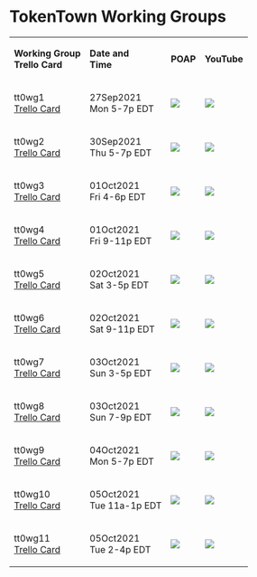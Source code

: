 # TokenTown Working Groups

|                                                                           |                                                           |                                                                                                                                                                                                                                                      |                                                                                             |
| ------------------------------------------------------------------------- | --------------------------------------------------------- | ---------------------------------------------------------------------------------------------------------------------------------------------------------------------------------------------------------------------------------------------------- | ------------------------------------------------------------------------------------------- |
| <p><strong>Working Group</strong><br><strong>Trello Card</strong></p>     | <p><strong>Date and</strong><br><strong>Time</strong></p> | **POAP**                                                                                                                                                                                                                                             | **YouTube**                                                                                 |
| <p>tt0wg1<br><a href="https://trello.com/c/52eGPLUP">Trello Card</a></p>  | <p>27Sep2021<br>Mon 5-7p EDT</p>                          | [![](https://storage.googleapis.com/poapmedia/retoken-the-real-estate-dao-tokentown-working-group-1-tt0wg1-the-hoa-destroyer-2021-logo-1632763014688.png)](https://poap.gallery/event/8733)                                                          | [![](https://i.ytimg.com/vi/\_1s3CI0Nz1Y/maxresdefault.jpg)](https://youtu.be/\_1s3CI0Nz1Y) |
| <p>tt0wg2<br><a href="https://trello.com/c/AF9IxG1o">Trello Card</a></p>  | <p>30Sep2021<br>Thu 5-7p EDT</p>                          | [![](https://storage.googleapis.com/poapmedia/tokentowndao-working-group-2-tt0wg2-the-hoa-destroyer-project-by-retokendao-2021-logo-1633051317533.png)](https://poap.gallery/event/9138)                                                             | [![](https://i.ytimg.com/vi/pz8SBqaXgt0/maxresdefault.jpg)](https://youtu.be/pz8SBqaXgt0)   |
| <p>tt0wg3<br><a href="https://trello.com/c/TBTr33of">Trello Card</a></p>  | <p>01Oct2021<br>Fri 4-6p EDT</p>                          | [![](https://storage.googleapis.com/poapmedia/tokentowndao-working-group-3-tt0wg3-the-hoa-destroyer-project-by-retokendao-2021-logo-1633059212583.png)](https://poap.gallery/event/9153)                                                             | [![](https://i.ytimg.com/vi/AMDfU3IXa1o/maxresdefault.jpg)](https://youtu.be/AMDfU3IXa1o)   |
| <p>tt0wg4<br><a href="https://trello.com/c/lGlqXXhr">Trello Card</a></p>  | <p>01Oct2021<br>Fri 9-11p EDT</p>                         | [![](https://storage.googleapis.com/poapmedia/tokentowndao-working-group-4-tt0wg4-the-hoa-destroyer-project-by-retokendao-2021-logo-1633127940609.png)](https://poap.gallery/event/9239)                                                             | [![](https://i.ytimg.com/vi/dzv1ULUoFt4/maxresdefault.jpg)](https://youtu.be/dzv1ULUoFt4)   |
| <p>tt0wg5<br><a href="https://trello.com/c/aJCONnHi">Trello Card</a></p>  | <p>02Oct2021<br>Sat 3-5p EDT</p>                          | [![](https://storage.googleapis.com/poapmedia/tokentowndao-working-group-5-tt0wg5-the-hoa-destroyer-project-by-retokendao-2021-logo-1633156533858.png)](https://poap.gallery/event/9263)                                                             | [![](https://i.ytimg.com/vi/Sje36zWaGT8/maxresdefault.jpg)](https://youtu.be/Sje36zWaGT8)   |
| <p>tt0wg6<br><a href="https://trello.com/c/98xag8aY">Trello Card</a></p>  | <p>02Oct2021<br>Sat 9-11p EDT</p>                         | [![](https://storage.googleapis.com/poapmedia/tokentowndao-working-group-6-tt0wg6-the-hoa-destroyer-project-by-retokendao-2021-logo-1633221595016.png)](https://poap.gallery/event/9311)                                                             | [![](https://i.ytimg.com/vi/bCcOTGlcTHk/maxresdefault.jpg)](https://youtu.be/bCcOTGlcTHk)   |
| <p>tt0wg7<br><a href="https://trello.com/c/husk4Mke">Trello Card</a></p>  | <p>03Oct2021<br>Sun 3-5p EDT</p>                          | [![](https://storage.googleapis.com/poapmedia/tokentowndao-working-group-7-tt0wg7-the-hoa-destroyer-project-by-retokendao-2021-logo-1633285192703.png)](https://poap.gallery/event/9345)                                                             | [![](https://i.ytimg.com/vi/m9q9nUkMQ9o/maxresdefault.jpg)](https://youtu.be/m9q9nUkMQ9o)   |
| <p>tt0wg8<br><a href="https://trello.com/c/Fy4ssv0P">Trello Card</a></p>  | <p>03Oct2021<br>Sun 7-9p EDT</p>                          | [![](https://storage.googleapis.com/poapmedia/tokentowndao-working-group-8-tt0wg8-the-hoa-destroyer-project-by-retokendao-2021-logo-1633308813974.png)](https://poap.gallery/event/9365)                                                             | [![](https://i.ytimg.com/vi/XW-yZrTj1q8/maxresdefault.jpg)](https://youtu.be/XW-yZrTj1q8)   |
| <p>tt0wg9<br><a href="https://trello.com/c/sDLv2wT2">Trello Card</a></p>  | <p>04Oct2021<br>Mon 5-7p EDT</p>                          | [![](https://trello.com/1/cards/6151af132620538895b2ef7c/attachments/615b558818538b3e7c8e4f7f/download/tokentowndao-working-group-9-tt0wg8-the-hoa-destroyer-project-by-retokendao-2021-logo-1633359798374-75.png)](https://poap.gallery/event/9432) | [![](https://i.ytimg.com/vi/VMYj-J5QrWg/maxresdefault.jpg)](https://youtu.be/VMYj-J5QrWg)   |
| <p>tt0wg10<br><a href="https://trello.com/c/FS6cZ3ml">Trello Card</a></p> | <p>05Oct2021<br>Tue 11a-1p EDT</p>                        | [![](https://storage.googleapis.com/poapmedia/tokentowndao-working-group-10-tt0wg10-the-hoa-destroyer-project-by-retokendao-2021-logo-1633405145340.png)](https://poap.gallery/event/9511)                                                           | [![](https://i.ytimg.com/vi/RluoU14j15I/maxresdefault.jpg)](https://youtu.be/RluoU14j15I)   |
| <p>tt0wg11<br><a href="https://trello.com/c/5EmZKQ6f">Trello Card</a></p> | <p>05Oct2021<br>Tue 2-4p EDT</p>                          | [![](https://storage.googleapis.com/poapmedia/tokentowndao-working-group-11-tt0wg11-the-hoa-destroyer-project-by-retokendao-2021-logo-1633454770614.png)](https://poap.gallery/event/9587)                                                           | [![](https://i.ytimg.com/vi/c\_bshnAXuCQ/maxresdefault.jpg)](https://youtu.be/c\_bshnAXuCQ) |
